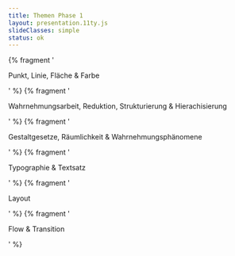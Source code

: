 ```yaml
---
title: Themen Phase 1
layout: presentation.11ty.js
slideClasses: simple
status: ok
---
```

 
{% fragment '<p class="list">Punkt, Linie, Fläche & Farbe</p>' %}
{% fragment '<p class="list">Wahrnehmungsarbeit, Reduktion, Strukturierung & Hierachisierung</p>' %}
{% fragment '<p class="list">Gestaltgesetze, Räumlichkeit & Wahrnehmungsphänomene</p>' %}
{% fragment '<p class="list">Typographie & Textsatz</p>' %}
{% fragment '<p class="list">Layout</p>' %}
{% fragment '<p class="list">Flow & Transition</p>' %}
